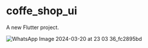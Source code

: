 # coffe_shop_ui

A new Flutter project.

![WhatsApp Image 2024-03-20 at 23 03 36_fc2895bd](https://github.com/KEVINGILBERTTODING/Coffe-Shop-Ui/assets/79959818/74abe016-c728-4ee7-862f-604b686f6e70)
